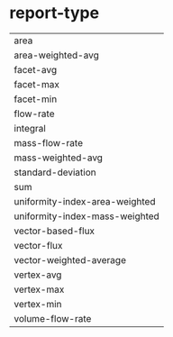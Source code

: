 # report-type

|                                |
| ------------------------------ |
| area                           |
| area-weighted-avg              |
| facet-avg                      |
| facet-max                      |
| facet-min                      |
| flow-rate                      |
| integral                       |
| mass-flow-rate                 |
| mass-weighted-avg              |
| standard-deviation             |
| sum                            |
| uniformity-index-area-weighted |
| uniformity-index-mass-weighted |
| vector-based-flux              |
| vector-flux                    |
| vector-weighted-average        |
| vertex-avg                     |
| vertex-max                     |
| vertex-min                     |
| volume-flow-rate               |
